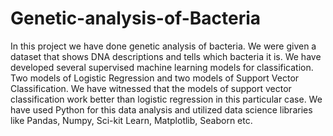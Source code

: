 # Genetic-analysis-of-Bacteria
In this project we have done genetic analysis of bacteria. We were given a dataset that shows DNA descriptions and tells which bacteria it is. We have developed several supervised machine learning models for classification. Two models of Logistic Regression and two models of Support Vector Classification. We have witnessed that the models of support vector classification work better than logistic regression in this particular case. 
We have used Python for this data analysis and utilized data science libraries like Pandas, Numpy, Sci-kit Learn, Matplotlib, Seaborn etc. 
